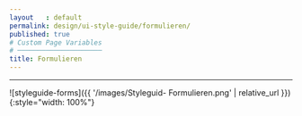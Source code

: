 ```yaml
---
layout   : default
permalink: design/ui-style-guide/formulieren/
published: true
# Custom Page Variables
# ─────────────────────
title: Formulieren
---
```

___ 


![styleguide-forms]({{ '/images/Styleguid- Formulieren.png' | relative_url }}){:style="width: 100%"}